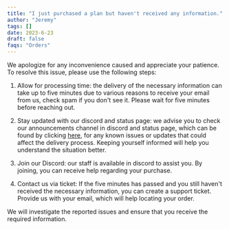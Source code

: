 ```yaml
---
title: "I just purchased a plan but haven't received any information."
author: "Jeremy"
tags: []
date: 2023-6-23
draft: false
faqs: "Orders"
---
```


We apologize for any inconvenience caused and appreciate your patience. To resolve this issue, please use the following steps:

1. Allow for processing time: the delivery of the necessary information can take up to five minutes due to various reasons to receive your email from us, check spam if you don't see it. Please wait for five minutes before reaching out.

2. Stay updated with our discord and status page: we advise you to check our announcements channel in discord and status page, which can be found by clicking [here](https://status.mcserverhosting.net/), for any known issues or updates that could affect the delivery process. Keeping yourself informed will help you understand the situation better.

3. Join our Discord: our staff is available in discord to assist you. By joining, you can receive help regarding your purchase.

4. Contact us via ticket: If the five minutes has passed and you still haven't received the necessary information, you can create a support ticket. Provide us with your email, which will help locating your order.

We will investigate the reported issues and ensure that you receive the required information.
